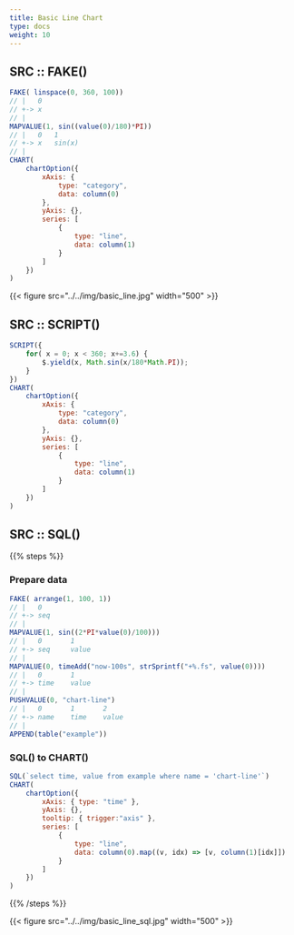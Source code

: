 ```yaml
---
title: Basic Line Chart
type: docs
weight: 10
---
```


## SRC :: FAKE()

```js {linenos=table,linenostart=1}
FAKE( linspace(0, 360, 100))
// |   0
// +-> x
// |
MAPVALUE(1, sin((value(0)/180)*PI))
// |   0   1
// +-> x   sin(x)
// |
CHART(
    chartOption({
        xAxis: {
            type: "category",
            data: column(0)
        },
        yAxis: {},
        series: [
            {
                type: "line",
                data: column(1)
            }
        ]
    })
)
```

{{< figure src="../../img/basic_line.jpg" width="500" >}}

## SRC :: SCRIPT()

```js
SCRIPT({
    for( x = 0; x < 360; x+=3.6) {
        $.yield(x, Math.sin(x/180*Math.PI));
    }
})
CHART(
    chartOption({
        xAxis: {
            type: "category",
            data: column(0)
        },
        yAxis: {},
        series: [
            {
                type: "line",
                data: column(1)
            }
        ]
    })
)
```

## SRC :: SQL()

{{% steps %}}

### Prepare data

```js {linenos=table,linenostart=1}
FAKE( arrange(1, 100, 1))
// |   0
// +-> seq
// |
MAPVALUE(1, sin((2*PI*value(0)/100)))
// |   0       1
// +-> seq     value
// |
MAPVALUE(0, timeAdd("now-100s", strSprintf("+%.fs", value(0))))
// |   0       1
// +-> time    value
// |
PUSHVALUE(0, "chart-line")
// |   0       1       2
// +-> name    time    value
// |
APPEND(table("example"))
```

### SQL() to CHART()

```js {linenos=table,hl_lines=[4,10],linenostart=1}
SQL(`select time, value from example where name = 'chart-line'`)
CHART(
    chartOption({
        xAxis: { type: "time" },
        yAxis: {},
        tooltip: { trigger:"axis" },
        series: [
            {
                type: "line",
                data: column(0).map((v, idx) => [v, column(1)[idx]])
            }
        ]
    })
)
```

{{% /steps %}}

{{< figure src="../../img/basic_line_sql.jpg" width="500" >}}
